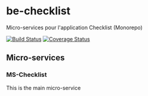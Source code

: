 # be-checklist
Micro-services pour l'application Checklist (Monorepo)

[![Build Status](https://travis-ci.org/NiGhMa/be-checklist.svg?branch=master)](https://travis-ci.org/NiGhMa/be-checklist) [![Coverage Status](https://coveralls.io/repos/github/NiGhMa/be-checklist/badge.svg?branch=master)](https://coveralls.io/github/NiGhMa/be-checklist?branch=master)

## Micro-services
### MS-Checklist
This is the main micro-service
